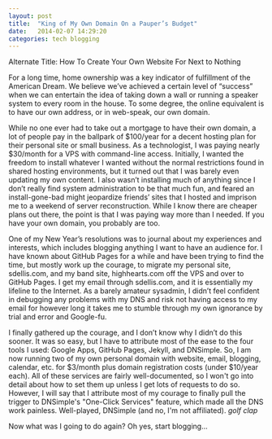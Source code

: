 ```yaml
---
layout: post
title:  "King of My Own Domain On a Pauper’s Budget"
date:   2014-02-07 14:29:20
categories: tech blogging
---
```


Alternate Title: How To Create Your Own Website For Next to Nothing

For a long time, home ownership was a key indicator of fulfillment of the American Dream.  We believe we’ve achieved a certain level of “success” when we can entertain the idea of taking down a wall or running a speaker system to every room in the house.  To some degree, the online equivalent is to have our own address, or in web-speak, our own domain.  

While no one ever had to take out a mortgage to have their own domain, a lot of people pay in the ballpark of $100/year for a decent hosting plan for their personal site or small business.  As a technologist, I was paying nearly $30/month for a VPS with command-line access.  Initially, I wanted the freedom to install whatever I wanted without the normal restrictions found in shared hosting environments, but it turned out that I was barely even updating my own content.  I also wasn’t installing much of anything since I don’t really find system administration to be that much fun, and feared an install-gone-bad might jeopardize friends’ sites that I hosted and imprison me to a weekend of server reconstruction.  While I know there are cheaper plans out there, the point is that I was paying way more than I needed.  If you have your own domain, you probably are too.

One of my New Year’s resolutions was to journal about my experiences and interests, which includes blogging anything I want to have an audience for.  I have known about GitHub Pages for a while and have been trying to find the time, but mostly work up the courage, to migrate my personal site, sdellis.com, and my band site, highhearts.com off the VPS and over to GitHub Pages.  I get my email through sdellis.com, and it is essentially my lifeline to the Internet.  As a barely amateur sysadmin, I didn’t feel confident in debugging any problems with my DNS and risk not having access to my email for however long it takes me to stumble through my own ignorance by trial and error and Google-fu.

I finally gathered up the courage, and I don’t know why I didn’t do this sooner.  It was so easy, but I have to attribute most of the ease to the four tools I used: Google Apps, GitHub Pages, Jekyll, and DNSimple.  So, I am now running two of my own personal domain with website, email, blogging, calendar, etc. for $3/month plus domain registration costs (under $10/year each).  All of these services are fairly well-documented, so I won't go into detail about how to set them up unless I get lots of requests to do so. However, I will say that I attribute most of my courage to finally pull the trigger to DNSimple's "One-Click Services" feature, which made all the DNS work painless.  Well-played, DNSimple (and no, I'm not affiliated). _golf clap_

Now what was I going to do again?  Oh yes, start blogging...

